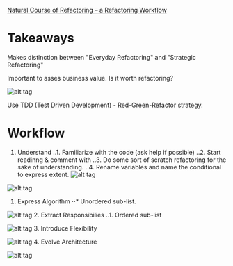 [Natural Course of Refactoring – a Refactoring Workflow](http://www.infoq.com/articles/natural-course-refactoring)

# Takeaways

Makes distinction between "Everyday Refactoring" and "Strategic Refactoring"

Important to asses business value. Is it worth refactoring?

![alt tag](http://cdn.infoq.com/statics_s1_20160217-0123/resource/articles/natural-course-refactoring/en/resources/1fig2.png)

Use TDD (Test Driven Development) - Red-Green-Refactor strategy.

# Workflow
1. Understand
..1. Familiarize with the code (ask help if possible)
..2. Start readinng & comment with 
..3. Do some sort of scratch refactoring for the sake of understanding.
..4. Rename variables and name the conditional to express extent. 
![alt tag](http://cdn.infoq.com/statics_s1_20160217-0123/resource/articles/natural-course-refactoring/en/resources/fig3.png)


![alt tag](http://cdn.infoq.com/statics_s1_20160217-0123/resource/articles/natural-course-refactoring/en/resources/1fig4.png)
1. Express Algorithm
⋅⋅* Unordered sub-list. 

![alt tag](http://cdn.infoq.com/statics_s1_20160217-0123/resource/articles/natural-course-refactoring/en/resources/1fig5.png)
2. Extract Responsibilies
..1. Ordered sub-list

![alt tag](http://cdn.infoq.com/statics_s1_20160217-0123/resource/articles/natural-course-refactoring/en/resources/1fig6.png)
3. Introduce Flexibility

![alt tag](http://cdn.infoq.com/statics_s1_20160217-0123/resource/articles/natural-course-refactoring/en/resources/1fig7.png)
4. Evolve Architecture


![alt tag](http://cdn.infoq.com/statics_s1_20160217-0123/resource/articles/natural-course-refactoring/en/resources/1fig8.png)
